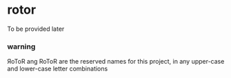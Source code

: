 # rotor
To be provided later

### warning
ЯoToR ang RoToR are the reserved names for this project, in any upper-case and lower-case letter combinations